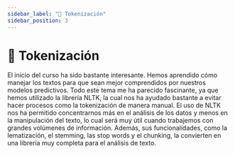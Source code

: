 ```yaml
---
sidebar_label: "🔑 Tokenización"
sidebar_position: 3
---
```


# 🔑 Tokenización

El inicio del curso ha sido bastante interesante. Hemos aprendido cómo manejar los textos para que sean mejor comprendidos por nuestros modelos predictivos. Todo este tema me ha parecido fascinante, ya que hemos utilizado la librería NLTK, la cual nos ha ayudado bastante a evitar hacer procesos como la tokenización de manera manual. El uso de NLTK nos ha permitido concentrarnos más en el análisis de los datos y menos en la manipulación del texto, lo cual será muy útil cuando trabajemos con grandes volúmenes de información. Además, sus funcionalidades, como la lematización, el stemming, las stop words y el chunking, la convierten en una librería muy completa para el análisis de texto.
